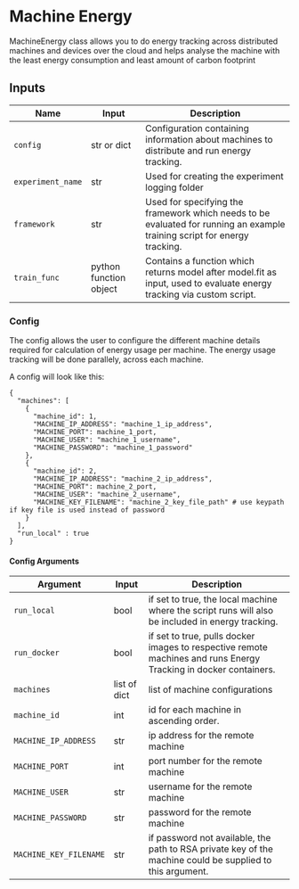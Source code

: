 # Machine Energy

MachineEnergy class allows you to do energy tracking across distributed machines and devices over the cloud and helps analyse the machine with the least energy consumption and least amount of carbon footprint


## Inputs

 
Name | Input | Description 
 ----------- | ----------- |  -----------
`config` | str or dict | Configuration containing information about machines to distribute and run energy tracking.
`experiment_name` | str | Used for creating the experiment logging folder
`framework` | str | Used for specifying the framework which needs to be evaluated for running an example training script for energy tracking.
`train_func` | python function object | Contains a function which returns model after model.fit as input, used to evaluate energy tracking via custom script.


### Config

The config allows the user to configure the different machine details required for calculation of energy usage per machine. The energy usage tracking will be done parallely, across each machine.

A config will look like this:

```
{
  "machines": [
    {
      "machine_id": 1,
      "MACHINE_IP_ADDRESS": "machine_1_ip_address",
      "MACHINE_PORT": machine_1_port,
      "MACHINE_USER": "machine_1_username",
      "MACHINE_PASSWORD": "machine_1_password"
    },
    {
      "machine_id": 2,
      "MACHINE_IP_ADDRESS": "machine_2_ip_address",
      "MACHINE_PORT": machine_2_port,
      "MACHINE_USER": "machine_2_username",
      "MACHINE_KEY_FILENAME": "machine_2_key_file_path" # use keypath if key file is used instead of password
    }
  ],
  "run_local" : true
}
```

#### Config Arguments

Argument | Input | Description
--------- | ------- | -----------
`run_local` | bool | if set to true, the local machine where the script runs will also be included in energy tracking.    
`run_docker` | bool | if set to true, pulls docker images to respective remote machines and runs Energy Tracking in docker containers.      
`machines` | list of dict | list of machine configurations    
`machine_id` | int | id for each machine in ascending order.   
`MACHINE_IP_ADDRESS` | str | ip address for the remote machine   
`MACHINE_PORT` | int | port number for the remote machine   
`MACHINE_USER` | str | username for the remote machine   
`MACHINE_PASSWORD` | str | password for the remote machine   
`MACHINE_KEY_FILENAME` | str | if password not available, the path to RSA private key of the machine could be supplied to this argument.      

